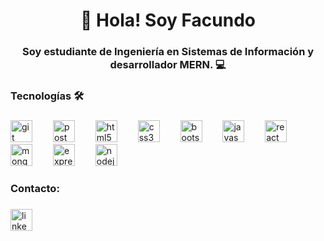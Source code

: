 <h1 align="center">👋 Hola! Soy Facundo</h1>

###

<h3 align="center">Soy estudiante de Ingeniería en Sistemas de Información y desarrollador MERN. 💻</h3>

###

<h3 align="left">Tecnologías 🛠️</h3>

###

<div align="left">
  <img src="https://skillicons.dev/icons?i=git" height="35" alt="git logo"  />
  <img width="25" />
  <img src="https://skillicons.dev/icons?i=postman" height="35" alt="postman logo"  />
  <img width="25" />
  <img src="https://skillicons.dev/icons?i=html" height="35" alt="html5 logo"  />
  <img width="25" />
  <img src="https://skillicons.dev/icons?i=css" height="35" alt="css3 logo"  />
  <img width="25" />
  <img src="https://skillicons.dev/icons?i=bootstrap" height="35" alt="bootstrap logo"  />
  <img width="25" />
  <img src="https://skillicons.dev/icons?i=js" height="35" alt="javascript logo"  />
  <img width="25" />
  <img src="https://skillicons.dev/icons?i=react" height="35" alt="react logo"  />
  <img width="25" />
  <img src="https://skillicons.dev/icons?i=mongodb" height="35" alt="mongodb logo"  />
  <img width="25" />
  <img src="https://skillicons.dev/icons?i=express" height="35" alt="express logo"  />
  <img width="25" />
  <img src="https://skillicons.dev/icons?i=nodejs" height="35" alt="nodejs logo"  />
</div>

###

<h3 align="left">Contacto:</h3>

###

<div align="left">
  <a href="https://www.linkedin.com/in/fnsantillan" target="_blank">
    <img src="https://skillicons.dev/icons?i=linkedin" height="35" alt="linkedin logo" />
  </a>
</div>

###
